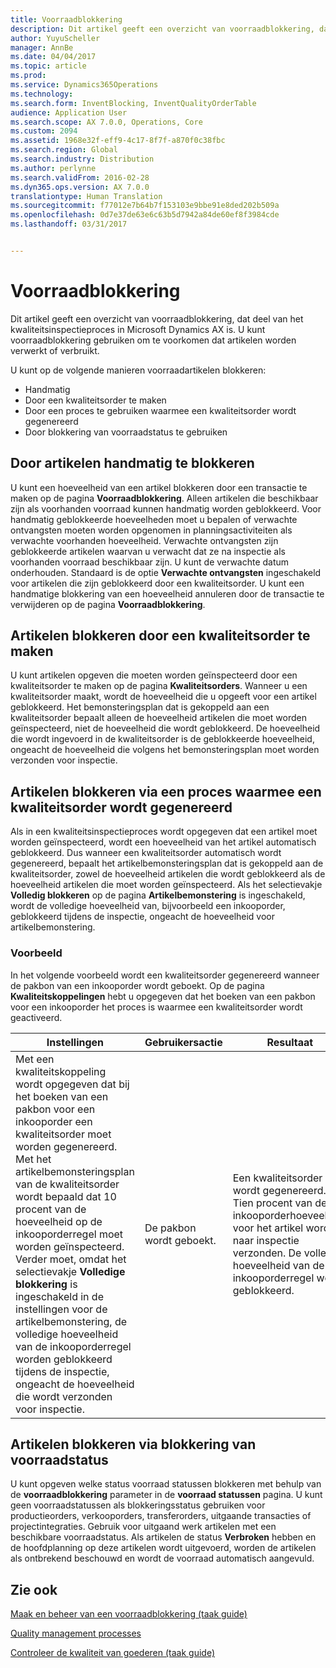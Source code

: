 ```yaml
---
title: Voorraadblokkering
description: Dit artikel geeft een overzicht van voorraadblokkering, dat deel van het kwaliteitsinspectieproces in Microsoft Dynamics AX is. U kunt voorraadblokkering gebruiken om te voorkomen dat artikelen worden verwerkt of verbruikt.
author: YuyuScheller
manager: AnnBe
ms.date: 04/04/2017
ms.topic: article
ms.prod: 
ms.service: Dynamics365Operations
ms.technology: 
ms.search.form: InventBlocking, InventQualityOrderTable
audience: Application User
ms.search.scope: AX 7.0.0, Operations, Core
ms.custom: 2094
ms.assetid: 1968e32f-eff9-4c17-8f7f-a870f0c38fbc
ms.search.region: Global
ms.search.industry: Distribution
ms.author: perlynne
ms.search.validFrom: 2016-02-28
ms.dyn365.ops.version: AX 7.0.0
translationtype: Human Translation
ms.sourcegitcommit: f77012e7b64b7f153103e9bbe91e8ded202b509a
ms.openlocfilehash: 0d7e37de63e6c63b5d7942a84de60ef8f3984cde
ms.lasthandoff: 03/31/2017


---
```


# <a name="inventory-blocking"></a>Voorraadblokkering

Dit artikel geeft een overzicht van voorraadblokkering, dat deel van het kwaliteitsinspectieproces in Microsoft Dynamics AX is. U kunt voorraadblokkering gebruiken om te voorkomen dat artikelen worden verwerkt of verbruikt.

U kunt op de volgende manieren voorraadartikelen blokkeren:
-   Handmatig
-   Door een kwaliteitsorder te maken
-   Door een proces te gebruiken waarmee een kwaliteitsorder wordt gegenereerd
-   Door blokkering van voorraadstatus te gebruiken

## <a name="blocking-items-manually"></a>Door artikelen handmatig te blokkeren
U kunt een hoeveelheid van een artikel blokkeren door een transactie te maken op de pagina **Voorraadblokkering**. Alleen artikelen die beschikbaar zijn als voorhanden voorraad kunnen handmatig worden geblokkeerd. Voor handmatig geblokkeerde hoeveelheden moet u bepalen of verwachte ontvangsten moeten worden opgenomen in planningsactiviteiten als verwachte voorhanden hoeveelheid. Verwachte ontvangsten zijn geblokkeerde artikelen waarvan u verwacht dat ze na inspectie als voorhanden voorraad beschikbaar zijn. U kunt de verwachte datum onderhouden. Standaard is de optie **Verwachte ontvangsten** ingeschakeld voor artikelen die zijn geblokkeerd door een kwaliteitsorder. U kunt een handmatige blokkering van een hoeveelheid annuleren door de transactie te verwijderen op de pagina **Voorraadblokkering**.

## <a name="blocking-items-by-creating-a-quality-order"></a>Artikelen blokkeren door een kwaliteitsorder te maken
U kunt artikelen opgeven die moeten worden geïnspecteerd door een kwaliteitsorder te maken op de pagina **Kwaliteitsorders**. Wanneer u een kwaliteitsorder maakt, wordt de hoeveelheid die u opgeeft voor een artikel geblokkeerd. Het bemonsteringsplan dat is gekoppeld aan een kwaliteitsorder bepaalt alleen de hoeveelheid artikelen die moet worden geïnspecteerd, niet de hoeveelheid die wordt geblokkeerd. De hoeveelheid die wordt ingevoerd in de kwaliteitsorder is de geblokkeerde hoeveelheid, ongeacht de hoeveelheid die volgens het bemonsteringsplan moet worden verzonden voor inspectie.

## <a name="blocking-items-by-using-a-process-that-generates-a-quality-order"></a>Artikelen blokkeren via een proces waarmee een kwaliteitsorder wordt gegenereerd
Als in een kwaliteitsinspectieproces wordt opgegeven dat een artikel moet worden geïnspecteerd, wordt een hoeveelheid van het artikel automatisch geblokkeerd. Dus wanneer een kwaliteitsorder automatisch wordt gegenereerd, bepaalt het artikelbemonsteringsplan dat is gekoppeld aan de kwaliteitsorder, zowel de hoeveelheid artikelen die wordt geblokkeerd als de hoeveelheid artikelen die moet worden geïnspecteerd. Als het selectievakje **Volledig blokkeren** op de pagina **Artikelbemonstering** is ingeschakeld, wordt de volledige hoeveelheid van, bijvoorbeeld een inkooporder, geblokkeerd tijdens de inspectie, ongeacht de hoeveelheid voor artikelbemonstering.
### <a name="example"></a>Voorbeeld

In het volgende voorbeeld wordt een kwaliteitsorder gegenereerd wanneer de pakbon van een inkooporder wordt geboekt. Op de pagina **Kwaliteitskoppelingen** hebt u opgegeven dat het boeken van een pakbon voor een inkooporder het proces is waarmee een kwaliteitsorder wordt geactiveerd.

|Instellingen                                                                     |Gebruikersactie                 |Resultaat             |
|--------------------------------------------------------------------------|----------------------------|-------------------|
| Met een kwaliteitskoppeling wordt opgegeven dat bij het boeken van een pakbon voor een inkooporder een kwaliteitsorder moet worden gegenereerd. Met het artikelbemonsteringsplan van de kwaliteitsorder wordt bepaald dat 10 procent van de hoeveelheid op de inkooporderregel moet worden geïnspecteerd. Verder moet, omdat het selectievakje **Volledige blokkering** is ingeschakeld in de instellingen voor de artikelbemonstering, de volledige hoeveelheid van de inkooporderregel worden geblokkeerd tijdens de inspectie, ongeacht de hoeveelheid die wordt verzonden voor inspectie. | De pakbon wordt geboekt. | Een kwaliteitsorder wordt gegenereerd. Tien procent van de inkooporderhoeveelheid voor het artikel wordt naar inspectie verzonden. De volledige hoeveelheid van de inkooporderregel wordt geblokkeerd. |

## <a name="blocking-items-by-using-inventory-status-blocking"></a>Artikelen blokkeren via blokkering van voorraadstatus
U kunt opgeven welke status voorraad statussen blokkeren met behulp van de **voorraadblokkering** parameter in de **voorraad statussen** pagina.  U kunt geen voorraadstatussen als blokkeringsstatus gebruiken voor productieorders, verkooporders, transferorders, uitgaande transacties of projectintegraties. Gebruik voor uitgaand werk artikelen met een beschikbare voorraadstatus. Als artikelen de status **Verbroken** hebben en de hoofdplanning op deze artikelen wordt uitgevoerd, worden de artikelen als ontbrekend beschouwd en wordt de voorraad automatisch aangevuld.



<a name="see-also"></a>Zie ook
--------

[Maak en beheer van een voorraadblokkering (taak guide)](https://ax.help.dynamics.com/en/wiki/create-and-maintain-an-inventory-blocking/)

[Quality management processes](quality-management-processes.md)

[Controleer de kwaliteit van goederen (taak guide)](https://ax.help.dynamics.com/en/wiki/inspect-the-quality-of-goods/)


